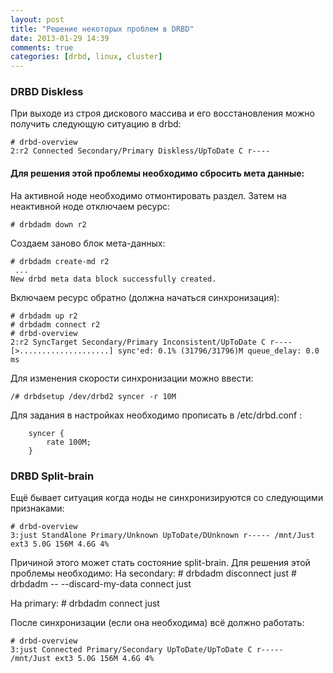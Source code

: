 ```yaml
---
layout: post
title: "Решение некоторых проблем в DRBD"
date: 2013-01-29 14:39
comments: true
categories: [drbd, linux, cluster] 
---
```

### DRBD Diskless

При выходе из строя дискового массива и его восстановления  можно получить следующую ситуацию в drbd:

	# drbd-overview
	2:r2 Connected Secondary/Primary Diskless/UpToDate C r----

#### Для решения этой проблемы необходимо сбросить мета данные:
На активной ноде необходимо отмонтировать раздел. Затем на неактивной ноде отключаем ресурс: 

	# drbdadm down r2

Создаем заново блок мета-данных:

	# drbdadm create-md r2
	 ...
	New drbd meta data block successfully created.

Включаем ресурс обратно (должна начаться синхронизация):

	# drbdadm up r2
	# drbdadm connect r2
	# drbd-overview 
	2:r2 SyncTarget Secondary/Primary Inconsistent/UpToDate C r---- 
	[>....................] sync'ed: 0.1% (31796/31796)M queue_delay: 0.0 ms 

Для изменения скорости синхронизации можно ввести:

	/# drbdsetup /dev/drbd2 syncer -r 10M

Для задания в настройках необходимо прописать в /etc/drbd.conf :

		syncer {
    		rate 100M;
		}

### DRBD Split-brain

Ещё бывает ситуация когда ноды не синхронизируются со следующими признаками:

	# drbd-overview
	3:just StandAlone Primary/Unknown UpToDate/DUnknown r----- /mnt/Just ext3 5.0G 156M 4.6G 4%

Причиной этого может стать состояние split-brain. Для решения этой проблемы необходимо:
На secondary:
	# drbdadm disconnect just
	# drbdadm -- --discard-my-data connect just

На primary:
	# drbdadm connect just

После синхронизации (если она необходима) всё должно работать:

	# drbd-overview
	3:just Connected Primary/Secondary UpToDate/UpToDate C r----- /mnt/Just ext3 5.0G 156M 4.6G 4%
